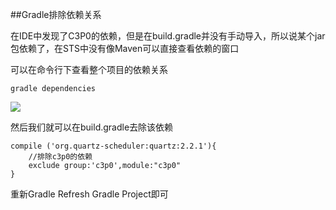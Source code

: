 ##Gradle排除依赖关系

在IDE中发现了C3P0的依赖，但是在build.gradle并没有手动导入，所以说某个jar包依赖了，在STS中没有像Maven可以直接查看依赖的窗口

可以在命令行下查看整个项目的依赖关系

	gradle dependencies

![](https://github.com/silence940109/Java/blob/master/Gradle_Denpendencies/image/1.png)

然后我们就可以在build.gradle去除该依赖

    compile ('org.quartz-scheduler:quartz:2.2.1'){
        //排除c3p0的依赖
    	exclude group:'c3p0',module:"c3p0"
    }

重新Gradle Refresh Gradle Project即可

